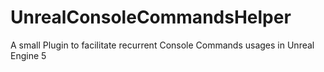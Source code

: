 # UnrealConsoleCommandsHelper
A small Plugin to facilitate recurrent Console Commands usages in Unreal Engine 5
